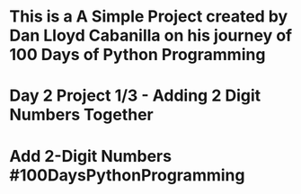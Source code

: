 # This is a A Simple Project created by Dan Lloyd Cabanilla on his journey of 100 Days of Python Programming
# Day 2 Project 1/3 - Adding 2 Digit Numbers Together
# Add 2-Digit Numbers #100DaysPythonProgramming
